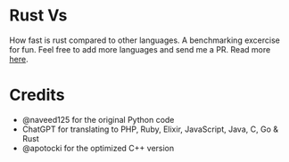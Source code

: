 # Rust Vs
How fast is rust compared to other languages. A benchmarking excercise for fun. Feel free to add more languages and send me a PR. Read more [here](https://effective-programmer.com/so-how-fast-is-rust-anyway-89e4b94ff882).

# Credits
* @naveed125 for the original Python code
* ChatGPT for translating to PHP, Ruby, Elixir, JavaScript, Java, C, Go & Rust 
* @apotocki for the optimized C++ version
